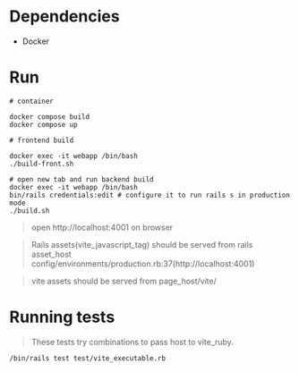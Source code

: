 # Dependencies

- Docker

# Run

```
# container

docker compose build
docker compose up

# frontend build

docker exec -it webapp /bin/bash
./build-front.sh

# open new tab and run backend build
docker exec -it webapp /bin/bash
bin/rails credentials:edit # configure it to run rails s in production mode
./build.sh

```
> open http://localhost:4001 on browser

> Rails assets(vite_javascript_tag) should be served from rails asset_host config/environments/production.rb:37(http://localhost:4001)

> vite assets should be served from page_host/vite/

# Running tests

> These tests try combinations to pass host to vite_ruby.

```
/bin/rails test test/vite_executable.rb
```
